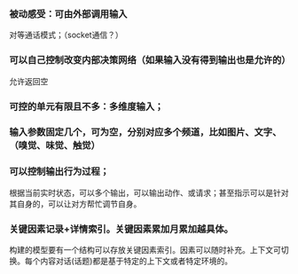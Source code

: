 ### 被动感受：可由外部调用输入

对等通话模式；（socket通信？）


### 可以自己控制改变内部决策网络（如果输入没有得到输出也是允许的）

允许返回空

### 可控的单元有限且不多：多维度输入；

### 输入参数固定几个，可为空，分别对应多个频道，比如图片、文字、（嗅觉、味觉、触觉）

### 可以控制输出行为过程；

根据当前实时状态，可以多个输出，可以输出动作、或请求；甚至指示可以是针对其自身的，可以让对方帮忙调节自身。

### 关键因素记录+详情索引。关键因素累加月累加越具体。

构建的模型要有一个结构可以存放关键因素索引。因素可以随时补充。上下文可切换。每个内容对话(话题)都是基于特定的上下文或者特定环境的。
